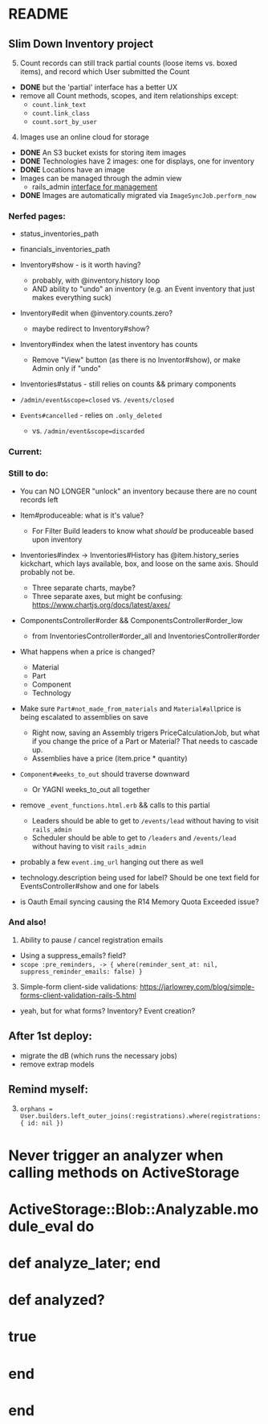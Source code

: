 # README
## Slim Down Inventory project

5. Count records can still track partial counts (loose items vs. boxed items), and record which User submitted the Count
  - **DONE** but the 'partial' interface has a better UX
  - remove all Count methods, scopes, and item relationships except:
    - `count.link_text`
    - `count.link_class`
    - `count.sort_by_user`

4. Images use an online cloud for storage
  - **DONE** An S3 bucket exists for storing item images
  - **DONE** Technologies have 2 images: one for displays, one for inventory
  - **DONE** Locations have an image
  - Images can be managed through the admin view
    * rails_admin [interface for management](https://github.com/sferik/rails_admin/wiki/ActiveStorage)
  - **DONE** Images are automatically migrated via `ImageSyncJob.perform_now`


### Nerfed pages:
* status_inventories_path
* financials_inventories_path
* Inventory#show - is it worth having?
  - probably, with @inventory.history loop
  - AND ability to "undo" an inventory (e.g. an Event inventory that just makes everything suck)
* Inventory#edit when @inventory.counts.zero?
  - maybe redirect to Inventory#show?
* Inventory#index when the latest inventory has counts
  - Remove "View" button (as there is no Inventor#show), or make Admin only if "undo"

* Inventories#status - still relies on counts && primary components
* `/admin/event&scope=closed` vs. `/events/closed`
* `Events#cancelled` - relies on `.only_deleted`
  - vs. `/admin/event&scope=discarded`

### Current:

### Still to do:
- You can NO LONGER "unlock" an inventory because there are no count records left

- Item#produceable: what is it's value?
  - For Filter Build leaders to know what *should* be produceable based upon inventory

- Inventories#index -> Inventories#History has @item.history_series kickchart, which lays available, box, and loose on the same axis. Should probably not be.
  - Three separate charts, maybe?
  - Three separate axes, but might be confusing: https://www.chartjs.org/docs/latest/axes/

- ComponentsController#order && ComponentsController#order_low
  - from InventoriesController#order_all and InventoriesController#order

- What happens when a price is changed?
  - Material
  - Part
  - Component
  - Technology

- Make sure `Part#not_made_from_materials` and `Material#all`price is being escalated to assemblies on save
  - Right now, saving an Assembly trigers PriceCalculationJob, but what if you change the price of a Part or Material? That needs to cascade up.
  - Assemblies have a price (item.price * quantity)

- `Component#weeks_to_out` should traverse downward
  - Or YAGNI weeks_to_out all together

- remove `_event_functions.html.erb` && calls to this partial
  - Leaders should be able to get to `/events/lead` without having to visit `rails_admin`
  - Scheduler should be able to get to `/leaders` and `/events/lead` without having to visit `rails_admin`

- probably a few `event.img_url` hanging out there as well
- technology.description being used for label? Should be one text field for EventsController#show and one for labels

- is Oauth Email syncing causing the R14 Memory Quota Exceeded issue?

### And also!
1. Ability to pause / cancel registration emails
  - Using a suppress_emails? field?
  - `scope :pre_reminders, -> { where(reminder_sent_at: nil, suppress_reminder_emails: false) }`

3. Simple-form client-side validations: https://jarlowrey.com/blog/simple-forms-client-validation-rails-5.html
- yeah, but for what forms? Inventory? Event creation?

## After 1st deploy:
- migrate the dB (which runs the necessary jobs)
- remove extrap models

## Remind myself:
3. `orphans = User.builders.left_outer_joins(:registrations).where(registrations: { id: nil })`

# Never trigger an analyzer when calling methods on ActiveStorage
# ActiveStorage::Blob::Analyzable.module_eval do
#   def analyze_later; end

#   def analyzed?
#     true
#   end
# end

